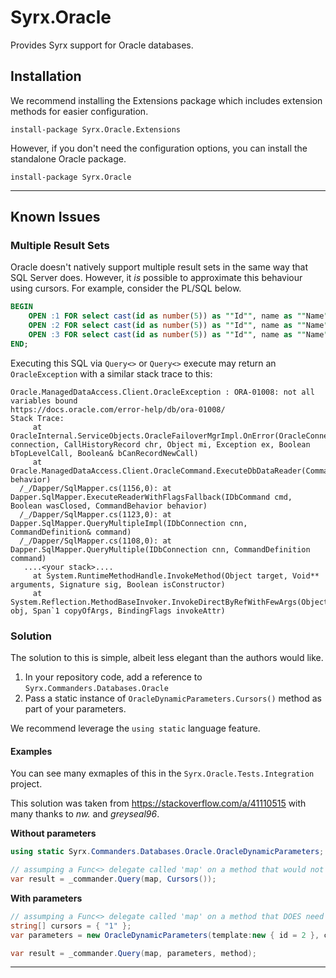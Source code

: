 # Syrx.Oracle

Provides Syrx support for Oracle databases. 

## Installation
We recommend installing the Extensions package which includes extension methods for easier configuration. 

```
install-package Syrx.Oracle.Extensions
```
However, if you don't need the configuration options, you can install the standalone Oracle package. 

```
install-package Syrx.Oracle
```
---
## Known Issues
### Multiple Result Sets
Oracle doesn't natively support multiple result sets in the same way that SQL Server does. However, it _is_ possible to approximate this behaviour using cursors. For example, consider the PL/SQL below. 


```sql
BEGIN
    OPEN :1 FOR select cast(id as number(5)) as ""Id"", name as ""Name"", value as ""Value"", modified as ""Modified"" from poco where id < 2;
    OPEN :2 FOR select cast(id as number(5)) as ""Id"", name as ""Name"", value as ""Value"", modified as ""Modified"" from poco where id < 3;
    OPEN :3 FOR select cast(id as number(5)) as ""Id"", name as ""Name"", value as ""Value"", modified as ""Modified"" from poco where id < 4;
END;
```

Executing this SQL via `Query<>` or `Query<>` execute may return an `OracleException` with a similar stack trace to this: 

```
Oracle.ManagedDataAccess.Client.OracleException : ORA-01008: not all variables bound
https://docs.oracle.com/error-help/db/ora-01008/
Stack Trace:
     at OracleInternal.ServiceObjects.OracleFailoverMgrImpl.OnError(OracleConnection connection, CallHistoryRecord chr, Object mi, Exception ex, Boolean bTopLevelCall, Boolean& bCanRecordNewCall)
     at Oracle.ManagedDataAccess.Client.OracleCommand.ExecuteDbDataReader(CommandBehavior behavior)
  /_/Dapper/SqlMapper.cs(1156,0): at Dapper.SqlMapper.ExecuteReaderWithFlagsFallback(IDbCommand cmd, Boolean wasClosed, CommandBehavior behavior)
  /_/Dapper/SqlMapper.cs(1123,0): at Dapper.SqlMapper.QueryMultipleImpl(IDbConnection cnn, CommandDefinition& command)
  /_/Dapper/SqlMapper.cs(1108,0): at Dapper.SqlMapper.QueryMultiple(IDbConnection cnn, CommandDefinition command)
   ....<your stack>....
     at System.RuntimeMethodHandle.InvokeMethod(Object target, Void** arguments, Signature sig, Boolean isConstructor)
     at System.Reflection.MethodBaseInvoker.InvokeDirectByRefWithFewArgs(Object obj, Span`1 copyOfArgs, BindingFlags invokeAttr)
``` 

### Solution
The solution to this is simple, albeit less elegant than the authors would like. 

1. In your repository code, add a reference to `Syrx.Commanders.Databases.Oracle`
2. Pass a static instance of `OracleDynamicParameters.Cursors()` method as part of your parameters. 

We recommend leverage the `using static` language feature. 


#### Examples
You can see many exmaples of this in the `Syrx.Oracle.Tests.Integration` project. 

This solution was taken from https://stackoverflow.com/a/41110515 with many thanks to _nw._ and _greyseal96_.

**Without parameters**
```csharp
using static Syrx.Commanders.Databases.Oracle.OracleDynamicParameters;

// assumping a Func<> delegate called 'map' on a method that would not normally need parameters 
var result = _commander.Query(map, Cursors());
```

**With parameters**
```csharp
// assumping a Func<> delegate called 'map' on a method that DOES need parameters 
string[] cursors = { "1" }; 
var parameters = new OracleDynamicParameters(template:new { id = 2 }, cursorNames: cursors);

var result = _commander.Query(map, parameters, method);
```
---